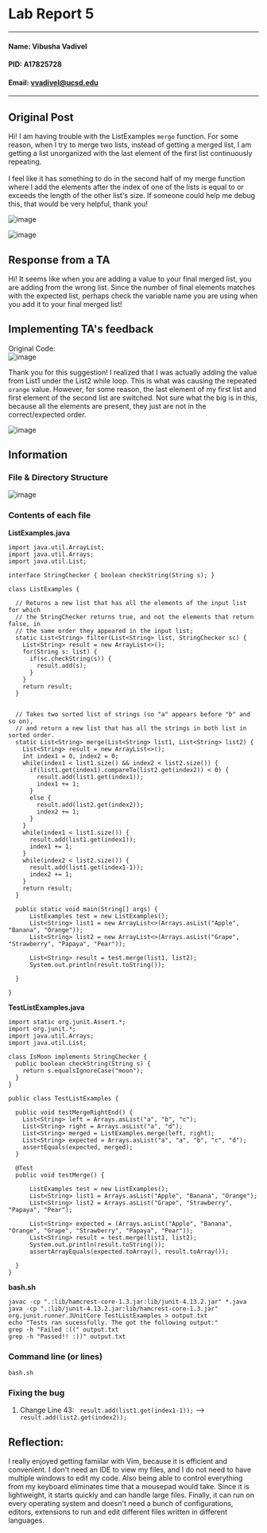 # Lab Report 5
---
#### Name: Vibusha Vadivel 
#### PID: A17825728 
#### Email: vvadivel@ucsd.edu
---

## Original Post 
Hi! I am having trouble with the ListExamples `merge` function. For some reason, when I try to merge two lists, instead of getting a merged list, I am getting a list unorganized with the last element of the first list continuously repeating. 
</br> </br>
I feel like it has something to do in the second half of my merge function where I add the elements after the index of one of the lists is equal to or exceeds the length of the other list's size. If someone could help me debug this, that would be very helpful, thank you!

![image](https://github.com/vibushavadivel/cse15l-lab-reports/assets/102670153/86928e05-a218-499b-8534-078a5406e0e0)

![image](https://github.com/vibushavadivel/cse15l-lab-reports/assets/102670153/d6e0658e-ea01-4a9e-9491-2aeb3574a409)

## Response from a TA

Hi! It seems like when you are adding a value to your final merged list, you are adding from the wrong list. Since the number of final elements matches with the expected list, perhaps check the variable name you are using when you add it to your final merged list!


## Implementing TA's feedback
Original Code: </br>
![image](https://github.com/vibushavadivel/cse15l-lab-reports/assets/102670153/e480ff81-684a-40ea-b0fb-829fcbc61b2e)

Thank you for this suggestion! I realized that I was actually adding the value from List1 under the List2 while loop. This is what was causing the repeated `orange` value. However, for some reason, the last element of my first list and first element of the second list are switched. Not sure what the big is in this, because all the elements are present, they just are not in the correct/expected order. </br>

![image](https://github.com/vibushavadivel/cse15l-lab-reports/assets/102670153/d5470e01-9a2e-4239-89bb-6c063dbaace5)

## Information

### File & Directory Structure 
![image](https://github.com/vibushavadivel/cse15l-lab-reports/assets/102670153/cb69b259-d1db-4623-ae83-5ed94c298e49)

### Contents of each file
**ListExamples.java </br>**
```
import java.util.ArrayList;
import java.util.Arrays;
import java.util.List;

interface StringChecker { boolean checkString(String s); }

class ListExamples {

  // Returns a new list that has all the elements of the input list for which
  // the StringChecker returns true, and not the elements that return false, in
  // the same order they appeared in the input list;
  static List<String> filter(List<String> list, StringChecker sc) {
    List<String> result = new ArrayList<>();
    for(String s: list) {
      if(sc.checkString(s)) {
        result.add(s);
      }
    }
    return result;
  }


  // Takes two sorted list of strings (so "a" appears before "b" and so on),
  // and return a new list that has all the strings in both list in sorted order.
  static List<String> merge(List<String> list1, List<String> list2) {
    List<String> result = new ArrayList<>();
    int index1 = 0, index2 = 0;
    while(index1 < list1.size() && index2 < list2.size()) {
      if(list1.get(index1).compareTo(list2.get(index2)) < 0) {
        result.add(list1.get(index1));
        index1 += 1;
      }
      else {
        result.add(list2.get(index2));
        index2 += 1;
      }
    }
    while(index1 < list1.size()) {
      result.add(list1.get(index1));
      index1 += 1;
    }
    while(index2 < list2.size()) {
      result.add(list1.get(index1-1));
      index2 += 1;
    }
    return result;
  }

  public static void main(String[] args) {
      ListExamples test = new ListExamples();
      List<String> list1 = new ArrayList<>(Arrays.asList("Apple", "Banana", "Orange"));
      List<String> list2 = new ArrayList<>(Arrays.asList("Grape", "Strawberry", "Papaya", "Pear"));

      List<String> result = test.merge(list1, list2);
      System.out.println(result.toString());

  }

}
```

**TestListExamples.java </br>**
```
import static org.junit.Assert.*;
import org.junit.*;
import java.util.Arrays;
import java.util.List;

class IsMoon implements StringChecker {
  public boolean checkString(String s) {
    return s.equalsIgnoreCase("moon");
  }
}

public class TestListExamples {
  
  public void testMergeRightEnd() {
    List<String> left = Arrays.asList("a", "b", "c");
    List<String> right = Arrays.asList("a", "d");
    List<String> merged = ListExamples.merge(left, right);
    List<String> expected = Arrays.asList("a", "a", "b", "c", "d");
    assertEquals(expected, merged);
  }

  @Test
  public void testMerge() {

      ListExamples test = new ListExamples();
      List<String> list1 = Arrays.asList("Apple", "Banana", "Orange");
      List<String> list2 = Arrays.asList("Grape", "Strawberry", "Papaya", "Pear");

      List<String> expected = (Arrays.asList("Apple", "Banana", "Orange", "Grape", "Strawberry", "Papaya", "Pear"));
      List<String> result = test.merge(list1, list2);
      System.out.println(result.toString());
      assertArrayEquals(expected.toArray(), result.toArray());

  }
}
```

**bash.sh** </br>
```
javac -cp ".:lib/hamcrest-core-1.3.jar:lib/junit-4.13.2.jar" *.java
java -cp ".:lib/junit-4.13.2.jar:lib/hamcrest-core-1.3.jar" org.junit.runner.JUnitCore TestListExamples > output.txt
echo "Tests ran sucessfully. The got the following output:"
grep -h "Failed :((" output.txt
grep -h "Passed!! :))" output.txt
```

### Command line (or lines)
`bash.sh` 

### Fixing the bug
1. Change Line 43: ` result.add(list1.get(index1-1));` --> ` result.add(list2.get(index2));`

## Reflection: 
I really enjoyed getting famiilar with Vim, because it is efficient and convenient. I don't need an IDE to view my files, and I do not need to have multiple windows to edit my code. Also being able to control everything from my keyboard eliminates time that a mousepad would take. Since it is lightweight, it starts quickly and can handle large files. Finally, it can run on every operating system and doesn't need a bunch of configurations, editors, extensions to run and edit different files written in different languages. 
